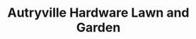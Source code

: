 ---
title: "Autryville Hardware Lawn and Garden"
url: /autryville/autryville-hardware-lawn-and-garden/
shop: garden centre
---